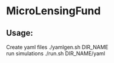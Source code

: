 # MicroLensingFund
## Usage:
Create yaml files ./yamlgen.sh DIR_NAME\
run simulations ./run.sh DIR_NAME/yaml